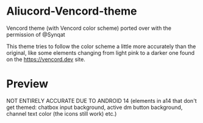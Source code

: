 # Aliucord-Vencord-theme


Vencord theme (with Vencord color scheme) ported over with the permission of @Synqat 

This theme tries to follow the color scheme a little more accurately than the original, like some elements changing from light pink to a darker one found on the https://vencord.dev site.

# Preview
NOT ENTIRELY ACCURATE DUE TO ANDROID 14
(elements in a14 that don't get themed: chatbox input background, active dm button background, channel text color (the icons still work) etc.)

